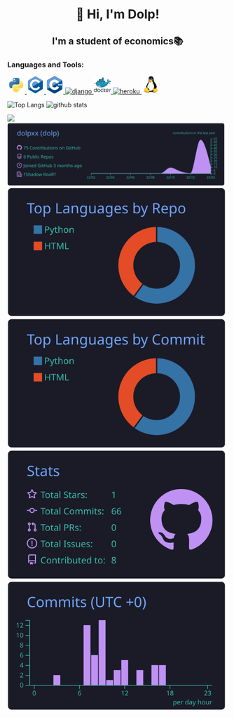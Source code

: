 <h1 align="center">👋 Hi, I'm Dolp!</h1>
<h2 align="center">I'm a student of economics📚</h2>

<p align="left">
</p>

<h3 align="left">Languages and Tools:</h3>
<p align="left"> <a href="https://www.python.org" target="_blank" rel="noreferrer"> <img
            src="https://raw.githubusercontent.com/devicons/devicon/master/icons/python/python-original.svg"
            alt="python" width="40" height="40" /> </a> <a href="https://www.cprogramming.com/" target="_blank"
        rel="noreferrer"> <img src="https://raw.githubusercontent.com/devicons/devicon/master/icons/c/c-original.svg"
            alt="c" width="40" height="40" /> </a> <a href="https://www.w3schools.com/cpp/" target="_blank"
        rel="noreferrer"> <img
            src="https://raw.githubusercontent.com/devicons/devicon/master/icons/cplusplus/cplusplus-original.svg"
            alt="cplusplus" width="40" height="40" /> </a> <a href="https://www.djangoproject.com/" target="_blank"
        rel="noreferrer"> <img src="https://cdn.worldvectorlogo.com/logos/django.svg" alt="django" width="40"
            height="40" /> </a> <a href="https://www.docker.com/" target="_blank" rel="noreferrer"> <img
            src="https://raw.githubusercontent.com/devicons/devicon/master/icons/docker/docker-original-wordmark.svg"
            alt="docker" width="40" height="40" /> </a> <a href="https://heroku.com" target="_blank" rel="noreferrer">
        <img src="https://www.vectorlogo.zone/logos/heroku/heroku-icon.svg" alt="heroku" width="40" height="40" /> </a>
    <a href="https://www.linux.org/" target="_blank" rel="noreferrer"> <img
            src="https://raw.githubusercontent.com/devicons/devicon/master/icons/linux/linux-original.svg" alt="linux"
            width="40" height="40" /> </a>
</p>

<p align="left">
    <img alt="Top Langs" height="150px"
        src="https://dolp-status.vercel.app/api?username=dolpxx&count_private=true&show_icons=true&show_icons=true&bg_color=90,000000,00FFFF&theme=tokyonight" />
    <img alt="github stats" height="150px"
        src="https://dolp-status.vercel.app/api?username=dolpxx&count_private=true&show_icons=true&show_icons=true&bg_color=90,000000,00FFFF&theme=tokyonight" />
</p>

![](https://github-profile-trophy.vercel.app/?username=dolpxx&theme=tokyonight&column=7)
![](https://raw.githubusercontent.com/dolpXX/dolpXX/main/profile-summary-card-output/tokyonight/0-profile-details.svg)
![](https://raw.githubusercontent.com/dolpXX/dolpXX/main/profile-summary-card-output/tokyonight/1-repos-per-language.svg)
![](https://raw.githubusercontent.com/dolpXX/dolpXX/main/profile-summary-card-output/tokyonight/2-most-commit-language.svg)
![](https://raw.githubusercontent.com/dolpXX/dolpXX/main/profile-summary-card-output/tokyonight/3-stats.svg)
![](https://raw.githubusercontent.com/dolpXX/dolpXX/main/profile-summary-card-output/tokyonight/4-productive-time.svg)
